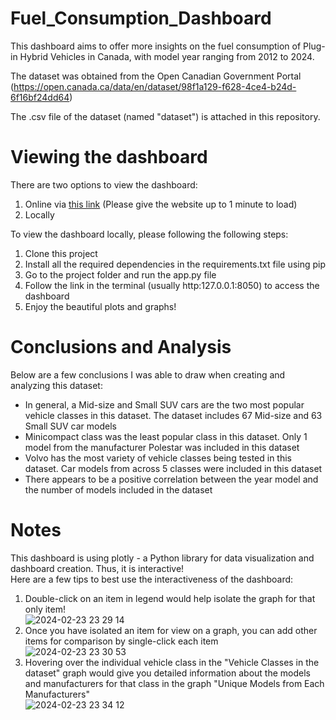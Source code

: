 # Fuel_Consumption_Dashboard

This dashboard aims to offer more insights on the fuel consumption of Plug-in Hybrid Vehicles in Canada, with model year ranging from 2012 to 2024.

The dataset was obtained from the Open Canadian Government Portal (https://open.canada.ca/data/en/dataset/98f1a129-f628-4ce4-b24d-6f16bf24dd64)

The .csv file of the dataset (named "dataset") is attached in this repository.

# Viewing the dashboard

There are two options to view the dashboard:\
    <ol>
        <li>Online via [this link](https://fuel-consumption-dashboard-phd0.onrender.com/) (Please give the website up to 1 minute to load)</li>
        <li>Locally</li>
    </ol>

To view the dashboard locally, please following the following steps:
    <ol>
        <li>Clone this project</li>
        <li>Install all the required dependencies in the requirements.txt file using pip</li>
        <li>Go to the project folder and run the app.py file</li>
        <li>Follow the link in the terminal (usually http:127.0.0.1:8050) to access the dashboard</li>
        <li>Enjoy the beautiful plots and graphs!</li>
    </ol>

# Conclusions and Analysis

Below are a few conclusions I was able to draw when creating and analyzing this dataset:
<ul>
    <li>In general, a Mid-size and Small SUV cars are the two most popular vehicle classes in this dataset. The dataset includes 67 Mid-size and 63 Small SUV car models</li>
    <li>Minicompact class was the least popular class in this dataset. Only 1 model from the manufacturer Polestar was included in this dataset</li>
    <li>Volvo has the most variety of vehicle classes being tested in this dataset. Car models from across 5 classes were included in this dataset</li>
    <li>There appears to be a positive correlation between the year model and the number of models included in the dataset</li>
</ul>

# Notes

This dashboard is using plotly - a Python library for data visualization and dashboard creation. Thus, it is interactive!\
Here are a few tips to best use the interactiveness of the dashboard:
    <ol>
        <li>Double-click on an item in legend would help isolate the graph for that only item!</li>
        ![2024-02-23 23 29 14](https://github.com/k13nNg/Fuel_Consumption_Dashboard/assets/75595156/0a1eefb3-af01-48a5-8fe6-c358aad706e8)
        <li>Once you have isolated an item for view on a graph, you can add other items for comparison by single-click each item\
        ![2024-02-23 23 30 53](https://github.com/k13nNg/Fuel_Consumption_Dashboard/assets/75595156/46011c91-6828-4908-aa16-7aac4ac0e631)</li>
        <li>Hovering over the individual vehicle class in the "Vehicle Classes in the dataset" graph would give you detailed information about the models and manufacturers for that class in the graph "Unique Models from Each Manufacturers"\
        ![2024-02-23 23 34 12](https://github.com/k13nNg/Fuel_Consumption_Dashboard/assets/75595156/b37c1abd-a586-4c41-8a6c-4806d375c29b)

 </li>
    </ol>
